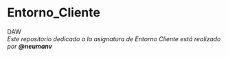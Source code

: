 # Entorno_Cliente
DAW<br>
*Este repositorio dedicado a la asignatura de Entorno Cliente está realizado por **@neumanv***
